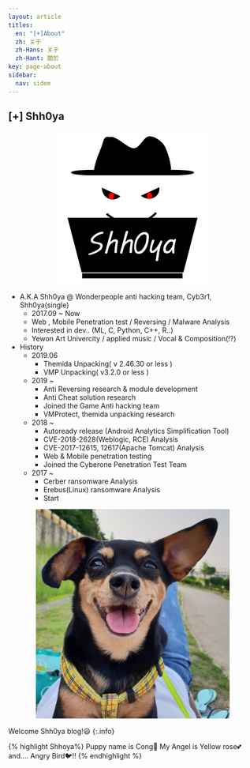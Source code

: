 ```yaml
---
layout: article
titles:
  en: "[+]About"
  zh: 关于
  zh-Hans: 关于
  zh-Hant: 關於
key: page-about
sidebar:
  nav: sidem
---
```


## [+] Shh0ya

<center><img src="https://raw.githubusercontent.com/Shhoya/Shhoya.github.io/master/assets/images/logo/icon-310x310.png"></center>

 

- A.K.A Shh0ya @ Wonderpeople anti hacking team, Cyb3r1, Shh0ya(single)
  - 2017.09 ~ Now
  - Web , Mobile Penetration test / Reversing / Malware Analysis
  - Interested in dev.. (ML, C, Python, C++, R..)
  - Yewon Art Univercity / applied music / Vocal & Composition(!?)
- History
  - 2019.06
    - Themida Unpacking( v 2.46.30 or less )
    - VMP Unpacking(  v3.2.0 or less )
  - 2019 ~
    - Anti Reversing research & module development
    - Anti Cheat solution research
    - Joined the Game Anti hacking team
    - VMProtect, themida unpacking research
  - 2018 ~
    - Autoready release (Android Analytics Simplification Tool)
    - CVE-2018-2628(Weblogic, RCE) Analysis
    - CVE-2017-12615, 12617(Apache Tomcat) Analysis
    - Web & Mobile penetration testing
    - Joined the Cyberone Penetration Test Team
  - 2017 ~
    - Cerber ransomware Analysis
    - Erebus(Linux) ransomware Analysis
    - Start



<center><img src="https://raw.githubusercontent.com/Shhoya/Shhoya.github.io/master/assets/images/logo/Cong.png"></center>

Welcome Shh0ya blog!😃
{:.info}

{% highlight Shhoya%}
Puppy name is Cong🐶
My Angel is Yellow rose💕 and.... Angry Bird🐦!!
{% endhighlight %}